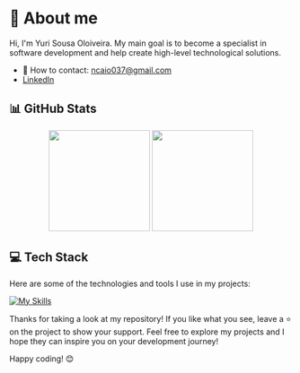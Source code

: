 # 👤 About me

Hi, I'm Yuri Sousa Oloiveira.
My main goal is to become a specialist in software development and help create high-level technological solutions.
- 📧 How to contact: ncaio037@gmail.com
- [LinkedIn](https://www.linkedin.com/in/yurisousaoli/)

## 📊 GitHub Stats

<div align="center">
  <img height="180em" src="https://github-readme-stats.vercel.app/api?username=YuriSousaOliveira&show_icons=true&theme=rose_pine&include_all_commits=true&count_private=true"/>
  <img height="180em" src="https://github-readme-stats.vercel.app/api/top-langs/?username=YuriSousaOliveira&layout=compact&langs_count=7&theme=rose_pine"/>
</div>

## 💻 Tech Stack

Here are some of the technologies and tools I use in my projects: 

[![My Skills](https://skillicons.dev/icons?i=js,nodejs,html,css,expressjs,docker,jest,nestjs,linux,typescript,nextjs,kafka,git,flutter)](https://skillicons.dev)

Thanks for taking a look at my repository! If you like what you see, leave a ⭐️ on the project to show your support. Feel free to explore my projects and I hope they can inspire you on your development journey!

Happy coding! 😊

